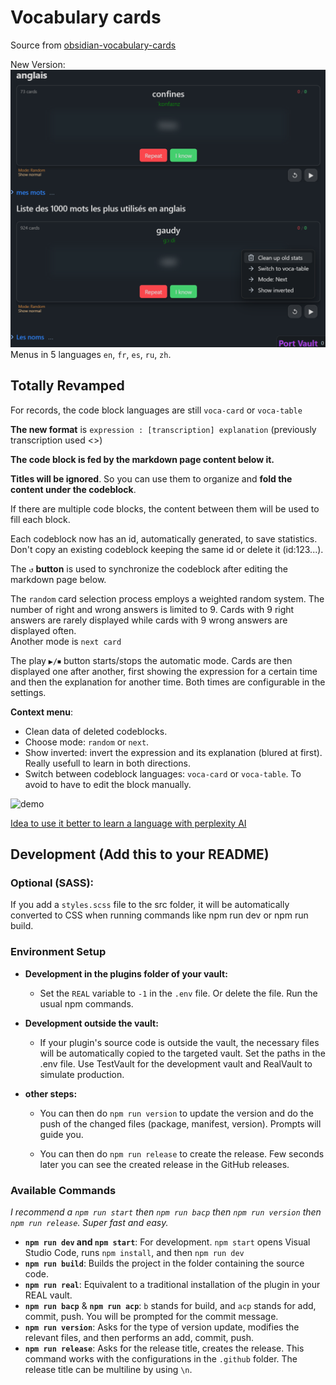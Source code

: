 # Vocabulary cards

Source from [obsidian-vocabulary-cards](https://github.com/meniam/obsidian-vocabulary-cards)

New Version:  
![alt text](assets/example.png)
Menus in 5 languages `en`, `fr`, `es`, `ru`, `zh`.

## Totally Revamped

For records, the code block languages are still `voca-card` or `voca-table`

**The new format** is `expression : [transcription] explanation` (previously transcription used <>)

**The code block is fed by the markdown page content below it.**

**Titles will be ignored**. So you can use them to organize and **fold the content under the codeblock**.

If there are multiple code blocks, the content between them will be used to fill each block.

Each codeblock now has an id, automatically generated, to save statistics. Don't copy an existing codeblock keeping the same id or delete it (id:123...).

The `↺` **button** is used to synchronize the codeblock after editing the markdown page below.

The `random` card selection process employs a weighted random system. The number of right and wrong answers is limited to 9. Cards with 9 right answers are rarely displayed while cards with 9 wrong answers are displayed often.  
Another mode is `next card`  
  
The play `▶/⏹` button starts/stops the automatic mode. Cards are then displayed one after another, first showing the expression for a certain time and then the explanation for another time. Both times are configurable in the settings.  

**Context menu**:
- Clean data of deleted codeblocks.
- Choose mode: `random` or `next`.
- Show inverted: invert the expression and its explanation (blured at first). Really usefull to learn in both directions.
- Switch between codeblock languages: `voca-card` or `voca-table`. To avoid to have to edit the block manually.  
  
![demo](assets/Voca_cards_review.gif)  
   
[Idea to use it better to learn a language with perplexity AI](<assets/Idea to use it better to learn a language.md>)

## Development (Add this to your README)

### Optional (SASS):

If you add a `styles.scss` file to the src folder, it will be automatically converted to CSS when running commands like npm run dev or npm run build.

### Environment Setup

- **Development in the plugins folder of your vault:**

  - Set the `REAL` variable to `-1` in the `.env` file. Or delete the file. Run the usual npm commands.

- **Development outside the vault:**
  - If your plugin's source code is outside the vault, the necessary files will be automatically copied to the targeted vault. Set the paths in the .env file. Use TestVault for the development vault and RealVault to simulate production.
- **other steps:**

  - You can then do `npm run version` to update the version and do the push of the changed files (package, manifest, version). Prompts will guide you.

  - You can then do `npm run release` to create the release. Few seconds later you can see the created release in the GitHub releases.

### Available Commands

_I recommend a `npm run start` then `npm run bacp` then `npm run version` then `npm run release`. Super fast and easy._

- **`npm run dev` and `npm start`**: For development.
  `npm start` opens Visual Studio Code, runs `npm install`, and then `npm run dev`
- **`npm run build`**: Builds the project in the folder containing the source code.
- **`npm run real`**: Equivalent to a traditional installation of the plugin in your REAL vault.
- **`npm run bacp`** & **`npm run acp`**: `b` stands for build, and `acp` stands for add, commit, push. You will be prompted for the commit message.
- **`npm run version`**: Asks for the type of version update, modifies the relevant files, and then performs an add, commit, push.
- **`npm run release`**: Asks for the release title, creates the release. This command works with the configurations in the `.github` folder. The release title can be multiline by using `\n`.
